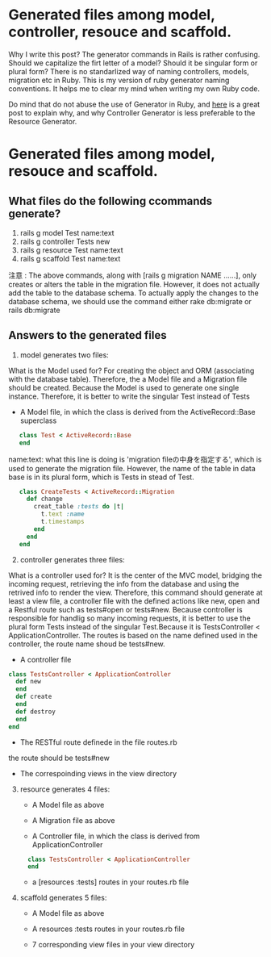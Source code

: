 # Generated files among model, controller, resouce and scaffold.

Why I write this post? The generator commands in Rails is rather confusing. Should we capitalize the firt letter of a model? Should it be singular form or plural form? There is no standarlized way of naming controllers, models, migration etc in Ruby. This is my version of ruby generator naming conventions. It helps me to clear my mind when writing my own Ruby code.

Do mind that do not abuse the use of Generator in Ruby, and [here](https://github.com/learn-co-curriculum/rails-generators-readme) is a great post to explain why, and why Controller Generator is less preferable to the Resource Generator.

# Generated files among model, resouce and scaffold.
 
## What files do the following ccommands generate?
 
 1. rails g model Test name:text
 2. rails g controller Tests new
 3. rails g resource Test name:text
 4. rails g scaffold Test name:text
 
 
注意 : The above commands, along with [rails g migration NAME ......], only creates or alters the table in the migration file. However, it does not actually add the table to the database schema. To actually apply the changes to the database schema, we should use the command either rake db:migrate or rails db:migrate

 
 ## Answers to the generated files
 
 1. model generates two files:
 
What is the Model used for? For creating the object and ORM (associating with the database table). Therefore, the a Model file and a Migration file should be created. Because the Model is used to generate one single instance. Therefore, it is better to write the singular Test instead of Tests

   * A Model file, in which the class is derived from the ActiveRecord::Base superclass
 
  ```ruby
     class Test < ActiveRecord::Base
     end
   ```

name:text: what this line is doing is 'migration fileの中身を指定する', which is used to generate the migration file. However, the name of the table in data base is in its plural form, which is Tests in stead of Test.

  ```ruby
     class CreateTests < ActiveRecord::Migration
       def change
         creat_table :tests do |t|
           t.text :name
           t.timestamps
         end
       end
     end
   ```

 
2. controller generates three files:

 What is a controller used for? It is the center of the MVC model, bridging the incoming request, retrieving the info from the database and using the retrived info to render the view. Therefore, this command should generate at least a view file, a controller file with the defined actions like new, open and a Restful route such as tests#open or tests#new. Because controller is responsible for handlig so many incoming requests, it is better to use the plural form Tests instead of the singular Test.Because it is TestsController < ApplicationController. The routes is based on the name defined used in the controller, the route name shoud be tests#new.

* A controller file 

```ruby
class TestsController < ApplicationController
  def new
  end
  def create
  end
  def destroy
  end
end 
```

* The RESTful route definede in the file routes.rb

the route should be tests#new

* The correspoinding views in the view directory


3. resource generates 4 files:
 
    * A Model file as above
 
    * A Migration file as above
 
  	* A Controller file, in which the class is derived from ApplicationController
 
  	```ruby
  	  class TestsController < ApplicationController
  	  end
  	```
 
  	* a [resources :tests] routes in your routes.rb file
 
4. scaffold generates 5 files:
 
  	* A Model file as above
 
  	* A resources :tests routes in your routes.rb file
 
  	* 7 corresponding view files in your view directory
   
